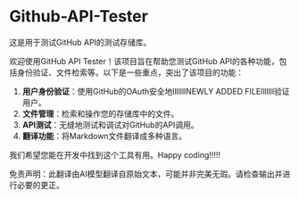 # Github-API-Tester

这是用于测试GitHub API的测试存储库。

欢迎使用GitHub API Tester！该项目旨在帮助您测试GitHub API的各种功能，包括身份验证、文件检索等。以下是一些重点，突出了该项目的功能：

1. **用户身份验证**：使用GitHub的OAuth安全地lllllllNEWLY ADDED FILElllllll验证用户。
2. **文件管理**：检索和操作您的存储库中的文件。
3. **API测试**：无缝地测试和调试对GitHub的API调用。
4. **翻译功能**：将Markdown文件翻译成多种语言。

我们希望您能在开发中找到这个工具有用。Happy coding!!!!!


免责声明：此翻译由AI模型翻译自原始文本，可能并非完美无瑕。请检查输出并进行必要的更正。